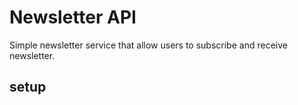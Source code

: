 # Newsletter API

Simple newsletter service that allow users to subscribe and receive newsletter.

## setup
